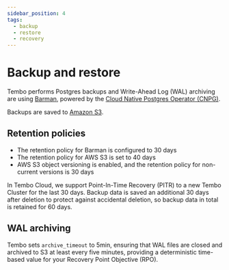 ```yaml
---
sidebar_position: 4
tags:
  - backup
  - restore
  - recovery
---
```


# Backup and restore

Tembo performs Postgres backups and Write-Ahead Log (WAL) archiving are using [Barman](https://pgbarman.org/), powered by the [Cloud Native Postgres Operator (CNPG)](https://cloudnative-pg.io/).

Backups are saved to [Amazon S3](https://aws.amazon.com/s3/).

## Retention policies

- The retention policy for Barman is configured to 30 days
- The retention policy for AWS S3 is set to 40 days
- AWS S3 object versioning is enabled, and the retention policy for non-current versions is 30 days

In Tembo Cloud, we support Point-In-Time Recovery (PITR) to a new Tembo Cluster for the last 30 days. Backup data is saved an additional 30 days after deletion to protect against accidental deletion, so backup data in total is retained for 60 days.

## WAL archiving

Tembo sets `archive_timeout` to 5min, ensuring that WAL files are closed and archived to S3 at least every five minutes, providing a deterministic time-based value for your Recovery Point Objective (RPO).
